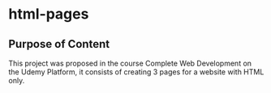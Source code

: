 # html-pages

## Purpose of Content
This project was proposed in the course Complete Web Development on the Udemy Platform, it consists of creating 3 pages for a website with HTML only.

